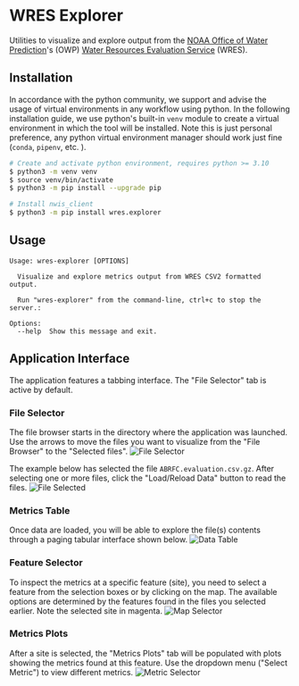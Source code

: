 # WRES Explorer
Utilities to visualize and explore output from the [NOAA Office of Water Prediction](https://raw.githubusercontent.com/NOAA-OWP)'s (OWP) [Water Resources Evaluation Service](https://raw.githubusercontent.com/NOAA-OWP/wres) (WRES).

## Installation
In accordance with the python community, we support and advise the usage of virtual
environments in any workflow using python. In the following installation guide, we
use python's built-in `venv` module to create a virtual environment in which the
tool will be installed. Note this is just personal preference, any python virtual
environment manager should work just fine (`conda`, `pipenv`, etc. ).

```bash
# Create and activate python environment, requires python >= 3.10
$ python3 -m venv venv
$ source venv/bin/activate
$ python3 -m pip install --upgrade pip

# Install nwis_client
$ python3 -m pip install wres.explorer
```

## Usage
```console
Usage: wres-explorer [OPTIONS]

  Visualize and explore metrics output from WRES CSV2 formatted output.

  Run "wres-explorer" from the command-line, ctrl+c to stop the server.:

Options:
  --help  Show this message and exit.
```

## Application Interface
The application features a tabbing interface. The "File Selector" tab is active by default. 

### File Selector
The file browser starts in the directory where the application was launched. Use the arrows to move the files you want to visualize from the "File Browser" to the "Selected files".
![File Selector](https://raw.githubusercontent.com/jarq6c/wres-explorer/main/images/file_selector.JPG)

The example below has selected the file `ABRFC.evaluation.csv.gz`. After selecting one or more files, click the "Load/Reload Data" button to read the files.
![File Selected](https://raw.githubusercontent.com/jarq6c/wres-explorer/main/images/file_selection.JPG)

### Metrics Table
Once data are loaded, you will be able to explore the file(s) contents through a paging tabular interface shown below.
![Data Table](https://raw.githubusercontent.com/jarq6c/wres-explorer/main/images/data_table.JPG)

### Feature Selector
To inspect the metrics at a specific feature (site), you need to select a feature from the selection boxes or by clicking on the map. The available options are determined by the features found in the files you selected earlier. Note the selected site in magenta.
![Map Selector](https://raw.githubusercontent.com/jarq6c/wres-explorer/main/images/map_selector.JPG)

### Metrics Plots
After a site is selected, the "Metrics Plots" tab will be populated with plots showing the metrics found at this feature. Use the dropdown menu ("Select Metric") to view different metrics.
![Metric Selector](https://raw.githubusercontent.com/jarq6c/wres-explorer/main/images/metric_selector.JPG)
